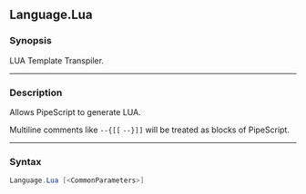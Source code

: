 Language.Lua
------------

### Synopsis
LUA Template Transpiler.

---

### Description

Allows PipeScript to generate LUA.

Multiline comments like ```--{[[```  ```--}]]``` will be treated as blocks of PipeScript.

---

### Syntax
```PowerShell
Language.Lua [<CommonParameters>]
```

